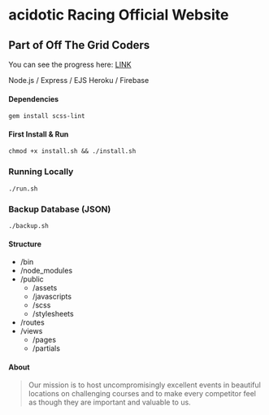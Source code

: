 # acidotic Racing Official Website

## Part of Off The Grid Coders

You can see the progress here: [LINK](https://acidotic.herokuapp.com/)

Node.js / Express / EJS
Heroku / Firebase

#### Dependencies
`gem install scss-lint`

#### First Install & Run
`chmod +x install.sh && ./install.sh`

### Running Locally
`./run.sh`

### Backup Database (JSON)
`./backup.sh`

#### Structure
+ /bin
+ /node_modules
+ /public
  - /assets
  - /javascripts
  - /scss
  - /stylesheets
+ /routes
+ /views
  - /pages
  - /partials

#### About

>Our mission is to host uncompromisingly excellent events in beautiful locations on challenging courses and to make every competitor feel as though they are important and valuable to us.
